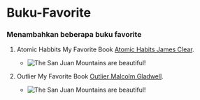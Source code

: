 # Buku-Favorite

### Menambahkan beberapa buku favorite

1. Atomic Habbits My Favorite Book [Atomic Habits James Clear](https://www.goodreads.com/book/show/40121378-atomic-habits).
    - ![The San Juan Mountains are beautiful!](https://i.gr-assets.com/images/S/compressed.photo.goodreads.com/books/1655988385l/40121378.jpg)
    
2. Outlier My Favorite Book [Outlier Malcolm Gladwell](https://www.goodreads.com/book/show/40121378-atomic-habits).
    - ![The San Juan Mountains are beautiful!](https://i.gr-assets.com/images/S/compressed.photo.goodreads.com/books/1655988385l/40121378.jpg)



